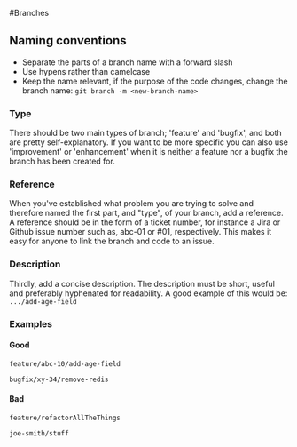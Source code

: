 #Branches

## Naming conventions

- Separate the parts of a branch name with a forward slash
- Use hypens rather than camelcase
- Keep the name relevant, if the purpose of the code changes, change the branch name: `git branch -m <new-branch-name>`

### Type

There should be two main types of branch; 'feature' and 'bugfix', and both are pretty self-explanatory. If you want to be more specific you can also use 'improvement' or 'enhancement' when it is neither a feature nor a bugfix the branch has been created for.

### Reference

When you've established what problem you are trying to solve and therefore named the first part, and "type", of your branch, add a reference. A reference should be in the form of a ticket number, for instance a Jira or Github issue number such as, abc-01 or #01, respectively. This makes it easy for anyone to link the branch and code to an issue.

### Description

Thirdly, add a concise description. The description must be short, useful and preferably hyphenated for readability. A good example of this would be: `.../add-age-field`

### Examples

#### Good

`feature/abc-10/add-age-field`

`bugfix/xy-34/remove-redis`

#### Bad

`feature/refactorAllTheThings`

`joe-smith/stuff`
